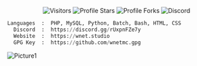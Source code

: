 <p align="center"><img src="https://gpvc.arturio.dev/wnetMC" alt="Visitors"></a>
<img src="https://img.shields.io/badge/dynamic/json?&label=Total%20Stars&color=bb2527&style=flat&style=for-the-badge&query=%24.stars&url=https://api.github-star-counter.workers.dev/user/wnetMC" alt="Profile Stars"></a>
<img src="https://img.shields.io/badge/dynamic/json?&label=Total%20Forks&color=bb2527&style=flat&style=for-the-badge&query=%24.forks&url=https://api.github-star-counter.workers.dev/user/wnetMC" alt="Profile Forks">
<img alt="Discord" src="https://img.shields.io/discord/978484691617349652">
</a>
</p>

```python
Languages  :  PHP, MySQL, Python, Batch, Bash, HTML, CSS
  Discord  :  https://discord.gg/rUxpnFZe7y
  Website  :  https://wnet.studio
  GPG Key  :  https://github.com/wnetmc.gpg
```

![Picture1](https://i.ibb.co/vm6z5p2/background-3-1.gif)

</p>
